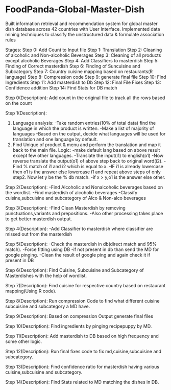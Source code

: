 # FoodPanda-Global-Master-Dish
Built information retrieval and recommendation system for global master dish database across 42 countries with User Interface. Implemented data mining techniques to classify the unstructured data &amp; formulate association rules


Stages:
Step 0: Add Count to Input file
Step 1: Translation
Step 2: Cleaning of alcoholic and Non-alcoholic Beverages
Step 3: Cleaning of all products except alcoholic Beverages
Step 4: Add Classifiers to masterdish
Step 5: Finding of Correct masterdish
Step 6: Finding of Suncuisine and Subcategory
Step 7: Country cuisine mapping based on restaurants(R language)
Step 8: Compression code 
Step 9: generate final file
Step 10: Find Ingredients
Step 11: Add masterdish to Db
Step 12: Final File Fixes
Step 13: Confidence addition
Step 14: Find Stats for DB match


Step 0(Description):
Add count in the original file to track all the rows based on the count

Step 1(Description):
1. Language analysis:
	-Take random entries(10% of total data) find the language in which the product is written.
	-Make a list of majority of languages
	-Based on the output, decide what languages will be used for translation and one language  by default.
2. Find Unique of product & menu and perform the translation and map it back to the main file.
	Logic:
	-make default lang based on above result except few other languages.
	-Translate the input(i1) to english(o1)
	-Now reverse translate the output(o1) of above step back to original word(i2).
	-Find % match of i1 and i2 which is equal to x.
	-IF i1 is already lowercase then o1 is the answer else lowercase i1 and repeat above steps of only step2. Now let y be the % db match.
	-if x > y,o1 is the answer else other.

Step 2(Description):
-Find Alcoholic and Nonalcoholic beverages based on the wordlist.
-Find masterdish of alcoholic beverages
-Classify cuisine,subcuisine and subcategory of Alco & Non-alco beverages

Step 3(Description):
-Find Clean Masterdish by removing punctuations,variants and prepositions.
-Also other processing takes place to get better masterdish output.

Step 4(Description):
-Add Classifier to masterdish where classifier are missed out from the masterdish

Step 5(Description):
-Check the masterdish in db(direct match and 95% match).
-Force fitting using DB
-if not present in db than send the MD for google pinging.
-Clean the result of google ping and again check it if present in DB

Step 6(Description):
Find Cuisine, Subcuisine and Subcategory of Masterdishes with the help of wordlist.

Step 7(Description):
Find cuisine for respective country based on restaurant mapping(Using R code).

Step 8(Description):
Run compression Code to find what different cuisine subcuisine and subcategory a MD have. 

Step 9(Description):
Based on compression Output generate final files

Step 10(Description):
Find ingredients by pinging recipepuppy by MD.

Step 11(Description):
Add masterdish to DB based on high frequency and some other logic.

Step 12(Description):
Run final fixes code to fix md,cuisine,subcuisine and subcategory.

Step 13(Description):
Find confidence ratio for masterdish having various cuisine,subcuisine and subcategory.

Step 14(Description):
Find Stats related to MD matching the dishes in DB.
